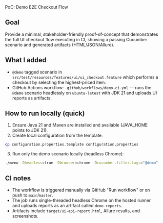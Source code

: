 PoC: Demo E2E Checkout Flow

Goal
----
Provide a minimal, stakeholder-friendly proof-of-concept that demonstrates the full UI checkout flow executing in CI, showing a passing Cucumber scenario and generated artifacts (HTML/JSON/Allure).

What I added
------------
- `@demo` tagged scenario in `src/test/resources/features/ui/ui_checkout.feature` which performs a checkout by selecting the highest-priced item.
- GitHub Actions workflow: `.github/workflows/demo-ci.yml` — runs the `@demo` scenario headlessly on `ubuntu-latest` with JDK 21 and uploads UI reports as artifacts.

How to run locally (quick)
--------------------------
1. Ensure Java 21 and Maven are installed and available (JAVA_HOME points to JDK 21).
2. Create local configuration from the template:

```bash
cp configuration.properties.template configuration.properties
```

3. Run only the demo scenario locally (headless Chrome):

```bash
./mvnw -Dheadless=true -Dbrowser=chrome -Dcucumber.filter.tags="@demo" test
```

CI notes
--------
- The workflow is triggered manually via GitHub "Run workflow" or on push to `main`/`master`.
- The job runs single-threaded headless Chrome on the hosted runner and uploads reports as an artifact called `demo-reports`.
- Artifacts include `target/ui-api-report.html`, Allure results, and screenshots.